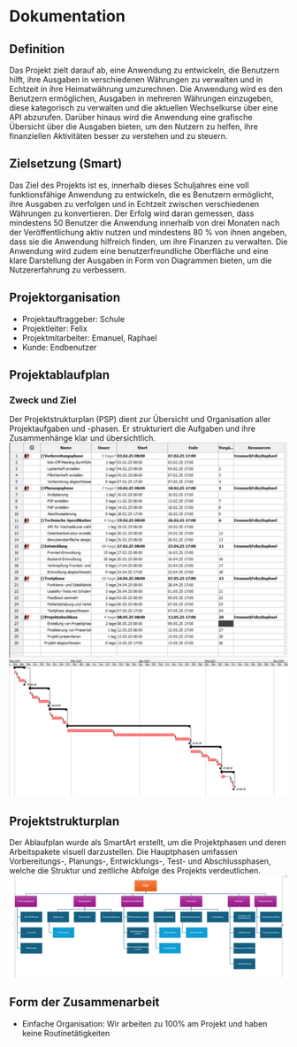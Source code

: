 # Dokumentation
## Definition
Das Projekt zielt darauf ab, eine Anwendung zu entwickeln,
die Benutzern hilft, ihre Ausgaben in verschiedenen Währungen zu verwalten
und in Echtzeit in ihre Heimatwährung umzurechnen.
Die Anwendung wird es den Benutzern ermöglichen,
Ausgaben in mehreren Währungen einzugeben,
diese kategorisch zu verwalten und die aktuellen Wechselkurse über eine API
abzurufen. Darüber hinaus wird die Anwendung eine grafische Übersicht
über die Ausgaben bieten, um den Nutzern zu helfen,
ihre finanziellen Aktivitäten besser zu verstehen und zu steuern.

## Zielsetzung (Smart)
Das Ziel des Projekts ist es, innerhalb dieses Schuljahres
eine voll funktionsfähige Anwendung zu entwickeln,
die es Benutzern ermöglicht, ihre Ausgaben zu verfolgen
und in Echtzeit zwischen verschiedenen Währungen zu konvertieren.
Der Erfolg wird daran gemessen, dass mindestens 50 Benutzer
die Anwendung innerhalb von drei Monaten nach der Veröffentlichung
aktiv nutzen und mindestens 80 % von ihnen angeben, dass sie die
Anwendung hilfreich finden, um ihre Finanzen zu verwalten.
Die Anwendung wird zudem eine benutzerfreundliche Oberfläche
und eine klare Darstellung der Ausgaben in Form von Diagrammen bieten,
um die Nutzererfahrung zu verbessern.

## Projektorganisation
- Projektauftraggeber: Schule
- Projektleiter: Felix
- Projektmitarbeiter: Emanuel, Raphael
- Kunde: Endbenutzer

## Projektablaufplan
### Zweck und Ziel
Der Projektstrukturplan (PSP) dient zur Übersicht und Organisation aller 
Projektaufgaben und -phasen. Er strukturiert die Aufgaben und ihre 
Zusammenhänge klar und übersichtlich.
![PAP](images/Gantt%201.png) ![PAP2](images/Gantt%202.png)


## Projektstrukturplan
Der Ablaufplan wurde als SmartArt erstellt, um die Projektphasen und deren 
Arbeitspakete visuell darzustellen. Die Hauptphasen umfassen Vorbereitungs-,
Planungs-, Entwicklungs-, Test- und Abschlussphasen, welche die Struktur und
zeitliche Abfolge des Projekts verdeutlichen.
![PSP](images/PSP.png)


## Form der Zusammenarbeit
- Einfache Organisation: Wir arbeiten zu 100% am Projekt
und haben keine Routinetätigkeiten